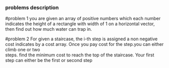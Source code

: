 ### problems description

#problem 1
you are given an array of positive numbers which each number indicates the height
of a rectangle with width of 1 on a horizontal vector, then find out how much water
can trap in.

#problem 2 
For given a staircase, the i-th step is assigned a non negative 
cost indicates by a cost array. 
Once you pay cost for the step.you can either climb one or two  
steps. find the minimum cost to reach the top of the staircase. 
Your first step can either be the first or second step 
